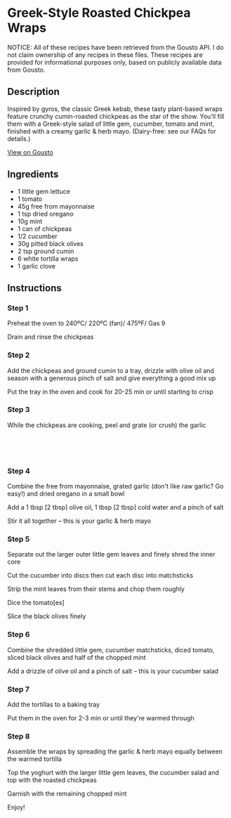 # Greek-Style Roasted Chickpea Wraps

NOTICE: All of these recipes have been retrieved from the Gousto API. I do not claim ownership of any recipes in these files. These recipes are provided for informational purposes only, based on publicly available data from Gousto.

## Description

Inspired by gyros, the classic Greek kebab, these tasty plant-based wraps feature crunchy cumin-roasted chickpeas as the star of the show. You'll fill them with a Greek-style salad of little gem, cucumber, tomato and mint, finished with a creamy garlic & herb mayo. (Dairy-free: see our FAQs for details.)

[View on Gousto](https://www.gousto.co.uk/recipes/cookbook/greek-style-roasted-chickpea-wraps)

## Ingredients

- 1 little gem lettuce
- 1 tomato
- 45g free from mayonnaise 
- 1 tsp dried oregano
- 10g mint
- 1 can of chickpeas
- 1/2 cucumber
- 30g pitted black olives
- 2 tsp ground cumin
- 6 white tortilla wraps 
- 1 garlic clove

## Instructions


### Step 1

Preheat the oven to 240ºC/ 220ºC (fan)/ 475ºF/ Gas 9


Drain and rinse the chickpeas


### Step 2

Add the chickpeas and ground cumin to a tray, drizzle with olive oil and season with a generous pinch of salt and give everything a good mix up


Put the tray in the oven and cook for 20-25 min or until starting to crisp


### Step 3

<span class="text-highlight">While the chickpeas are cooking, peel</span> and grate (or crush) the garlic 


 


<span style="font-family:Lato;font-size:15px;white-space:pre-wrap;font-weight:bold;"> </span>


### Step 4

Combine the free from <span class="text-highlight">mayonnaise</span>, grated garlic (<span class="text-highlight">don't</span> like raw garlic? Go easy!) and dried oregano in a small bowl 


Add a 1 tbsp <span class="text-danger">[2 tbsp]</span> olive oil, 1 tbsp <span class="text-danger">[2 tbsp]</span> cold water and a pinch of salt


<span class="text-highlight">Stir it all together –</span> this is your garlic<span class="text-highlight"> &amp;</span> herb mayo


### Step 5

Separate out the larger outer little gem leaves and finely shred the inner core


Cut the cucumber into discs then cut each disc into matchsticks 


Strip the mint leaves from their stems and chop them roughly


Dice the tomato<span class="text-danger">[es]</span>


Slice the black olives finely


### Step 6

Combine the shredded little gem, cucumber matchsticks, diced tomato, sliced black olives and <span class="text-highlight">half of</span> the chopped mint


Add a drizzle of olive oil and a pinch of salt – this is your cucumber salad


### Step 7

Add the tortillas to a baking tray


Put them in the oven for 2-3 min or until they're warmed through

### Step 8

Assemble the wraps by spreading the <span class="text-highlight">garlic &amp; herb mayo</span> equally between the warmed tortilla


<span class="text-highlight">Top the yoghurt with the larger little gem leaves, the cucumber salad and top with the roasted chickpeas </span>


Garnish with the <span class="text-highlight">remaining</span> chopped mint


Enjoy!

